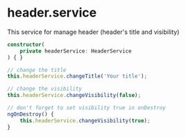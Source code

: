 # header.service

This service for manage header (header's title and visibility)

```typescript
constructor(
    private headerService: HeaderService
) { }
```

```typescript
// change the title
this.headerService.changeTitle('Your title');
```

```typescript
// change the visibility
this.headerService.changeVisibility(false);

// don't forget to set visibility true in onDestroy
ngOnDestroy() {
    this.headerService.changeVisibility(true);
}
```
